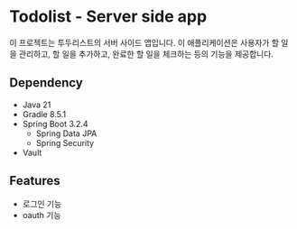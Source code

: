 # Todolist - Server side app

이 프로젝트는 투두리스트의 서버 사이드 앱입니다. 
이 애플리케이션은 사용자가 할 일을 관리하고, 할 일을 추가하고, 완료한 할 일을 체크하는 등의 기능을 제공합니다.

## Dependency

- Java 21
- Gradle 8.5.1
- Spring Boot 3.2.4
  - Spring Data JPA
  - Spring Security
- Vault

## Features
- 로그인 기능
- oauth 기능
